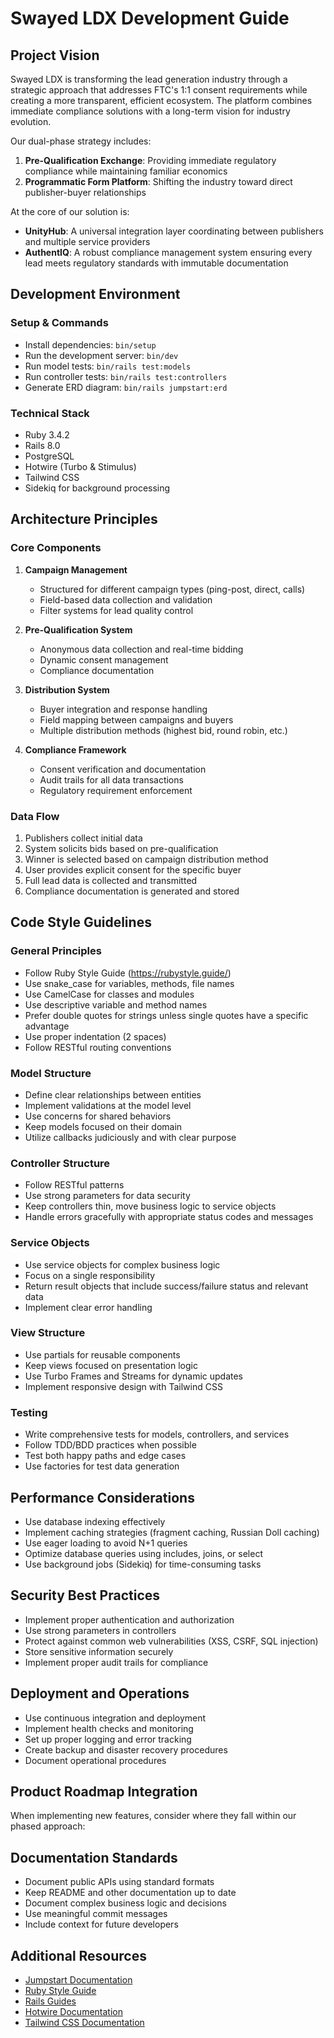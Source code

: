 # Swayed LDX Development Guide

## Project Vision
Swayed LDX is transforming the lead generation industry through a strategic approach that addresses FTC's 1:1 consent requirements while creating a more transparent, efficient ecosystem. The platform combines immediate compliance solutions with a long-term vision for industry evolution.

Our dual-phase strategy includes:
1. **Pre-Qualification Exchange**: Providing immediate regulatory compliance while maintaining familiar economics
2. **Programmatic Form Platform**: Shifting the industry toward direct publisher-buyer relationships

At the core of our solution is:
- **UnityHub**: A universal integration layer coordinating between publishers and multiple service providers
- **AuthentIQ**: A robust compliance management system ensuring every lead meets regulatory standards with immutable documentation

## Development Environment

### Setup & Commands
* Install dependencies: `bin/setup`
* Run the development server: `bin/dev`
* Run model tests: `bin/rails test:models`
* Run controller tests: `bin/rails test:controllers`
* Generate ERD diagram: `bin/rails jumpstart:erd`

### Technical Stack
* Ruby 3.4.2
* Rails 8.0
* PostgreSQL
* Hotwire (Turbo & Stimulus)
* Tailwind CSS
* Sidekiq for background processing

## Architecture Principles

### Core Components
1. **Campaign Management**
   - Structured for different campaign types (ping-post, direct, calls)
   - Field-based data collection and validation
   - Filter systems for lead quality control

2. **Pre-Qualification System**
   - Anonymous data collection and real-time bidding
   - Dynamic consent management
   - Compliance documentation

3. **Distribution System**
   - Buyer integration and response handling
   - Field mapping between campaigns and buyers
   - Multiple distribution methods (highest bid, round robin, etc.)

4. **Compliance Framework**
   - Consent verification and documentation
   - Audit trails for all data transactions
   - Regulatory requirement enforcement

### Data Flow
1. Publishers collect initial data
2. System solicits bids based on pre-qualification
3. Winner is selected based on campaign distribution method
4. User provides explicit consent for the specific buyer
5. Full lead data is collected and transmitted
6. Compliance documentation is generated and stored

## Code Style Guidelines

### General Principles
* Follow Ruby Style Guide (https://rubystyle.guide/)
* Use snake_case for variables, methods, file names
* Use CamelCase for classes and modules
* Use descriptive variable and method names
* Prefer double quotes for strings unless single quotes have a specific advantage
* Use proper indentation (2 spaces)
* Follow RESTful routing conventions

### Model Structure
* Define clear relationships between entities
* Implement validations at the model level
* Use concerns for shared behaviors
* Keep models focused on their domain
* Utilize callbacks judiciously and with clear purpose

### Controller Structure
* Follow RESTful patterns
* Use strong parameters for data security
* Keep controllers thin, move business logic to service objects
* Handle errors gracefully with appropriate status codes and messages

### Service Objects
* Use service objects for complex business logic
* Focus on a single responsibility
* Return result objects that include success/failure status and relevant data
* Implement clear error handling

### View Structure
* Use partials for reusable components
* Keep views focused on presentation logic
* Use Turbo Frames and Streams for dynamic updates
* Implement responsive design with Tailwind CSS

### Testing
* Write comprehensive tests for models, controllers, and services
* Follow TDD/BDD practices when possible
* Test both happy paths and edge cases
* Use factories for test data generation

## Performance Considerations
* Use database indexing effectively
* Implement caching strategies (fragment caching, Russian Doll caching)
* Use eager loading to avoid N+1 queries
* Optimize database queries using includes, joins, or select
* Use background jobs (Sidekiq) for time-consuming tasks

## Security Best Practices
* Implement proper authentication and authorization
* Use strong parameters in controllers
* Protect against common web vulnerabilities (XSS, CSRF, SQL injection)
* Store sensitive information securely
* Implement proper audit trails for compliance

## Deployment and Operations
* Use continuous integration and deployment
* Implement health checks and monitoring
* Set up proper logging and error tracking
* Create backup and disaster recovery procedures
* Document operational procedures

## Product Roadmap Integration
When implementing new features, consider where they fall within our phased approach:

## Documentation Standards
* Document public APIs using standard formats
* Keep README and other documentation up to date
* Document complex business logic and decisions
* Use meaningful commit messages
* Include context for future developers

## Additional Resources
* [Jumpstart Documentation](https://jumpstartrails.com/docs)
* [Ruby Style Guide](https://rubystyle.guide/)
* [Rails Guides](https://guides.rubyonrails.org/)
* [Hotwire Documentation](https://hotwired.dev/)
* [Tailwind CSS Documentation](https://tailwindcss.com/docs)